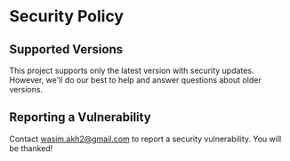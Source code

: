 # Security Policy

## Supported Versions

This project supports only the latest version with security updates. However, we'll do our best to help and answer questions about older versions.

## Reporting a Vulnerability

Contact wasim.akh2@gmail.com to report a security vulnerability. You will be thanked!
